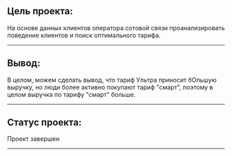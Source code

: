## Цель проекта: 

На основе данных клиентов оператора сотовой связи проанализировать поведение клиентов и поиск оптимального тарифа.
***

## Вывод:
В целом, можем сделать вывод, что тариф Ультра приносит бОльшую выручку, но люди более активно покупают тариф "смарт", поэтому в целом выручка по тарифу "смарт" больше.
***

## Статус проекта:
Проект завершен 
***
